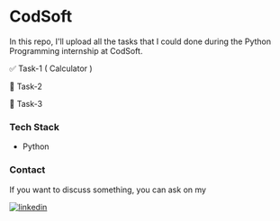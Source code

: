 # CodSoft

In this repo, I'll upload all the tasks that I could done during the Python Programming internship at CodSoft. 

✅ Task-1 ( Calculator )

🔲 Task-2

🔲 Task-3 

### Tech Stack
- Python


### Contact

If you want to discuss something, you can ask on my

[![linkedin](https://img.shields.io/badge/linkedin-0A66C2?style=for-the-badge&logo=linkedin&logoColor=white)](https://www.linkedin.com/in/yuvaraj-selvam-b63aa6246)

